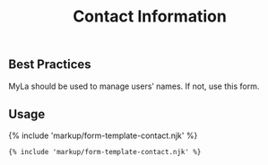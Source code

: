﻿---
title: Contact Information
summary: The Contact Information form allows the user to manage their bare minimum contact information.
tags: form-templates
layout: guide
eleventyNavigation:
  key: Contact Information
  parent: Form Templates
  order: 3
  excerpt: The Contact Information form allows the user to manage their bare minimum contact information.
  img: /img/illustrations/illus-contact-information.svg
---

## Best Practices

MyLa should be used to manage users’ names. If not, use this form.

## Usage

{% include 'markup/form-template-contact.njk' %}

``` html
{% include 'markup/form-template-contact.njk' %}
```
